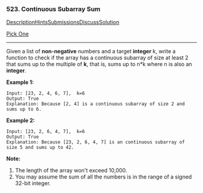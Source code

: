 ### 523. Continuous Subarray Sum

[Description](https://leetcode.com/problems/continuous-subarray-sum/description/)[Hints](https://leetcode.com/problems/continuous-subarray-sum/hints/)[Submissions](https://leetcode.com/problems/continuous-subarray-sum/submissions/)[Discuss](https://leetcode.com/problems/continuous-subarray-sum/discuss/)[Solution](https://leetcode.com/problems/continuous-subarray-sum/solution/)

[Pick One](https://leetcode.com/problems/random-one-question/)

------

Given a list of **non-negative** numbers and a target **integer** k, write a function to check if the array has a continuous subarray of size at least 2 that sums up to the multiple of **k**, that is, sums up to n*k where n is also an **integer**.

**Example 1:**

```
Input: [23, 2, 4, 6, 7],  k=6
Output: True
Explanation: Because [2, 4] is a continuous subarray of size 2 and sums up to 6.
```

**Example 2:**

```
Input: [23, 2, 6, 4, 7],  k=6
Output: True
Explanation: Because [23, 2, 6, 4, 7] is an continuous subarray of size 5 and sums up to 42.
```

**Note:**

1. The length of the array won't exceed 10,000.
2. You may assume the sum of all the numbers is in the range of a signed 32-bit integer.